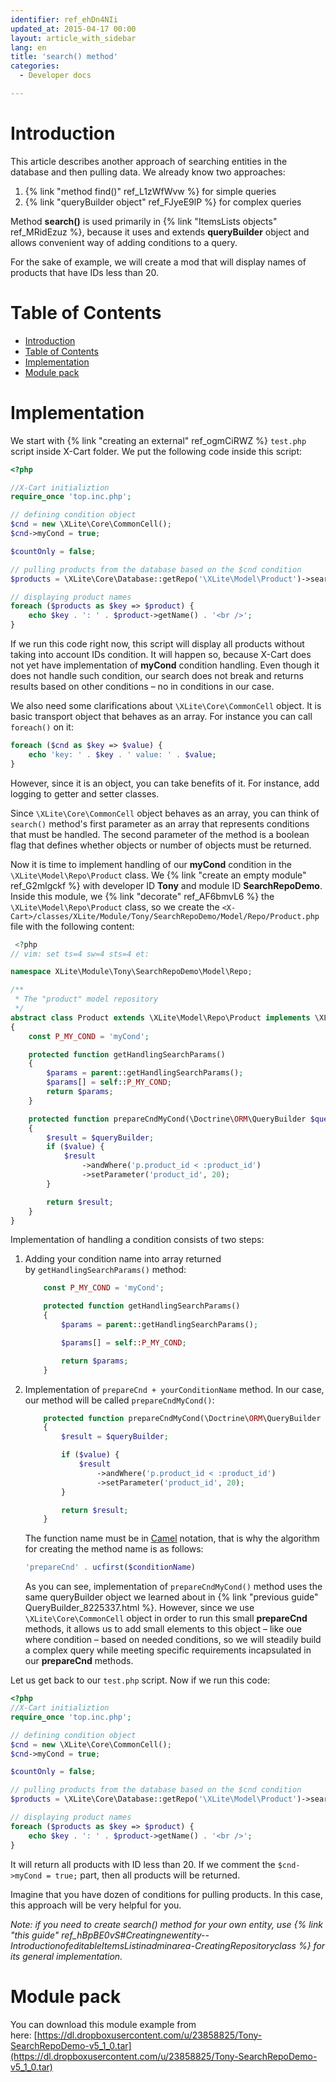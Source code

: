 ```yaml
---
identifier: ref_ehDn4NIi
updated_at: 2015-04-17 00:00
layout: article_with_sidebar
lang: en
title: 'search() method'
categories:
  - Developer docs

---
```



# Introduction

This article describes another approach of searching entities in the database and then pulling data. We already know two approaches:

1.  {% link "method find()" ref_L1zWfWvw %} for simple queries
2.  {% link "queryBuilder object" ref_FJyeE9lP %} for complex queries

Method **search()** is used primarily in {% link "ItemsLists objects" ref_MRidEzuz %}, because it uses and extends **queryBuilder** object and allows convenient way of adding conditions to a query.

For the sake of example, we will create a mod that will display names of products that have IDs less than 20.

# Table of Contents

*   [Introduction](#introduction)
*   [Table of Contents](#table-of-contents)
*   [Implementation](#implementation)
*   [Module pack](#module-pack)

# Implementation

We start with {% link "creating an external" ref_ogmCiRWZ %} `test.php` script inside X-Cart folder. We put the following code inside this script: 

```php
<?php

//X-Cart initializtion
require_once 'top.inc.php';

// defining condition object
$cnd = new \XLite\Core\CommonCell();
$cnd->myCond = true;

$countOnly = false;

// pulling products from the database based on the $cnd condition
$products = \XLite\Core\Database::getRepo('\XLite\Model\Product')->search($cnd, $countOnly);

// displaying product names
foreach ($products as $key => $product) {
    echo $key . ': ' . $product->getName() . '<br />';
}
```

If we run this code right now, this script will display all products without taking into account IDs condition. It will happen so, because X-Cart does not yet have implementation of **myCond** condition handling. Even though it does not handle such condition, our search does not break and returns results based on other conditions – no in conditions in our case.

We also need some clarifications about `\XLite\Core\CommonCell` object. It is basic transport object that behaves as an array. For instance you can call `foreach()` on it:

```php
foreach ($cnd as $key => $value) {
	echo 'key: ' . $key . ' value: ' . $value;
}
```

However, since it is an object, you can take benefits of it. For instance, add logging to getter and setter classes.

Since `\XLite\Core\CommonCell` object behaves as an array, you can think of `search()` method's first parameter as an array that represents conditions that must be handled. The second parameter of the method is a boolean flag that defines whether objects or number of objects must be returned.

Now it is time to implement handling of our **myCond** condition in the `\XLite\Model\Repo\Product` class. We {% link "create an empty module" ref_G2mlgckf %} with developer ID **Tony** and module ID **SearchRepoDemo**. Inside this module, we {% link "decorate" ref_AF6bmvL6 %} the `\XLite\Model\Repo\Product` class, so we create the `<X-Cart>/classes/XLite/Module/Tony/SearchRepoDemo/Model/Repo/Product.php` file with the following content: 

```php
 <?php
// vim: set ts=4 sw=4 sts=4 et:

namespace XLite\Module\Tony\SearchRepoDemo\Model\Repo;

/**
 * The "product" model repository
 */
abstract class Product extends \XLite\Model\Repo\Product implements \XLite\Base\IDecorator
{
    const P_MY_COND = 'myCond';

    protected function getHandlingSearchParams()
    {
        $params = parent::getHandlingSearchParams();
        $params[] = self::P_MY_COND;
        return $params;
    }

    protected function prepareCndMyCond(\Doctrine\ORM\QueryBuilder $queryBuilder, $value)
    {
        $result = $queryBuilder;
        if ($value) {
            $result
                ->andWhere('p.product_id < :product_id')
                ->setParameter('product_id', 20);
        }

        return $result;
    }
}
```

Implementation of handling a condition consists of two steps:

1.  Adding your condition name into array returned by `getHandlingSearchParams()` method: 

    ```php
        const P_MY_COND = 'myCond';

        protected function getHandlingSearchParams()
        {
            $params = parent::getHandlingSearchParams();

            $params[] = self::P_MY_COND;

            return $params;
        }
    ```

2.  Implementation of `prepareCnd + yourConditionName` method. In our case, our method will be called `prepareCndMyCond()`:

    ```php
        protected function prepareCndMyCond(\Doctrine\ORM\QueryBuilder $queryBuilder, $value)
        {
            $result = $queryBuilder;

            if ($value) {
                $result
                    ->andWhere('p.product_id < :product_id')
                    ->setParameter('product_id', 20);
            }

            return $result;
        }
    ```

    The function name must be in [Camel](http://en.wikipedia.org/wiki/CamelCase) notation, that is why the algorithm for creating the method name is as follows: 

    ```php
    'prepareCnd' . ucfirst($conditionName)
    ```

    As you can see, implementation of `prepareCndMyCond()` method uses the same queryBuilder object we learned about in {% link "previous guide" QueryBuilder_8225337.html %}. However, since we use `\XLite\Core\CommonCell` object in order to run this small **prepareCnd** methods, it allows us to add small elements to this object – like oue where condition – based on needed conditions, so we will steadily build a complex query while meeting specific requirements incapsulated in our **prepareCnd** methods.

Let us get back to our `test.php` script. Now if we run this code: 

```php
<?php
//X-Cart initializtion
require_once 'top.inc.php';

// defining condition object
$cnd = new \XLite\Core\CommonCell();
$cnd->myCond = true;

$countOnly = false;

// pulling products from the database based on the $cnd condition
$products = \XLite\Core\Database::getRepo('\XLite\Model\Product')->search($cnd, $countOnly);

// displaying product names
foreach ($products as $key => $product) {
    echo $key . ': ' . $product->getName() . '<br />';
}
```

It will return all products with ID less than 20\. If we comment the `$cnd->myCond = true;` part, then all products will be returned.

Imagine that you have dozen of conditions for pulling products. In this case, this approach will be very helpful for you.

_Note: if you need to create search() method for your own entity, use {% link "this guide" ref_hBpBE0vS#Creatingnewentity--IntroductionofeditableItemsListinadminarea-CreatingRepositoryclass %}_ _for its general implementation._

# Module pack

You can download this module example from here: [https://dl.dropboxusercontent.com/u/23858825/Tony-SearchRepoDemo-v5_1_0.tar](https://dl.dropboxusercontent.com/u/23858825/Tony-SearchRepoDemo-v5_1_0.tar)